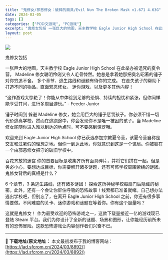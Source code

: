 ```yaml
---
title: "鬼修女/邪恶修女：破碎的面具/Evil Nun The Broken Mask v1.671 4.63G"
date: 2024-03-05
tags: []
categories: ["PC中文游戏", "PC游戏"]
excerpt: "鬼修女包括 一张巨大的地图，天主教学校 Eagle Junior High School 在此举办被诅咒的夏令营。 Madeline 修女聪明伶俐又令人毛骨悚然。她总是拿着她那把臭名昭著的锤子对你穷追不舍。 多个章节、逃生路线和谜题有待你的完成。 在走失孩子的帮助下打造不同的物品，直面邪恶修女。 迷&hellip;"
layout: post
---
```


<img class="game_header_image_full aligncenter" src="https://cdn.akamai.steamstatic.com/steam/apps/1460220/header.jpg?t=1701972302" />

鬼修女包括

一张巨大的地图，天主教学校 Eagle Junior High School 在此举办被诅咒的夏令营。
Madeline 修女聪明伶俐又令人毛骨悚然。她总是拿着她那把臭名昭著的锤子对你穷追不舍。
多个章节、逃生路线和谜题有待你的完成。
在走失孩子的帮助下打造不同的物品，直面邪恶修女。
迷你游戏，以及更多其他内容！

“这作游戏太惊艳了！你能从中体验到足够的恐惧、持续的担忧和紧张，但你同样能享受其间，进行多周目游玩。” - Feeder Junior

锤子时间到
躲避 Madeline 修女，她会用巨大的锤子惩罚孩子。你必须不惜一切代价逃离学校，然而在逃跑途中，你会发现你不是唯一被困的孩子。当 Madeline 修女尾随你进入难以到达的地点时，可不要感到惊讶哦。

欢迎来到 Eagle Junior High School
你已获选参加宗教夏令营，该夏令营自称是交友和过暑假的理想之地。但你一到达此地，你就意识到这是一个骗局。你被锁在一个由邪恶修女把守的破旧学校中。

百花齐放的迷宫
你的首要目标是收集齐所有面具碎片，并将它们拼在一起。但是务必小心，要想达成目标，你需要解开诸多谜题，还有可怖学校周围萦绕的谜团。鬼修女背后的真相是什么？

6 个章节，3 条逃生路线，还有诸多谜团！
探索这所神秘学校每扇门后隐藏的秘密。此外，还有一个会让你屏住呼吸的恐怖故事！线索都已准备就绪。自己想办法逃出学校吧，但别忘了，在离开 Eagle Junior High School 之前，你还有很多事情要做。不同难度的关卡、迷你游戏和谜题在等着你。你有这个胆量吗？

这就是鬼修女！
作为最受欢迎的恐怖游戏之一，这款下载量接近一亿的游戏现已登陆 Steam 平台。我们为你设计了全新的谜题、场景和图形，让你能经历前所未有的恐怖冒险。这款恐怖游戏让内容创作者们兴奋不已。

---
📖 **下载地址/原文地址：** 本文最初发布于我的博客网站：[https://lad.sfcrom.cn/2024/03/8892/](https://lad.sfcrom.cn/2024/03/8892/)
